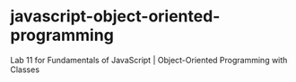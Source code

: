 # javascript-object-oriented-programming
Lab 11 for Fundamentals of JavaScript | Object-Oriented Programming with Classes
